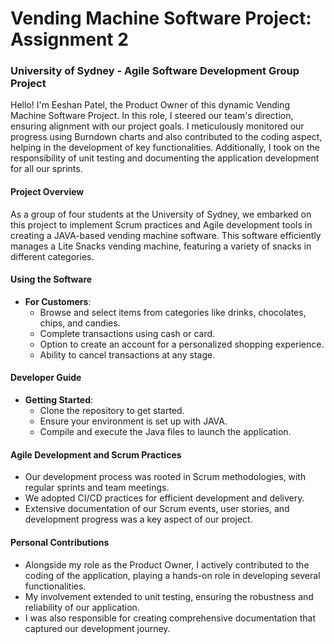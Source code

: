 # Vending Machine Software Project: Assignment 2
### University of Sydney - Agile Software Development Group Project

Hello! I'm Eeshan Patel, the Product Owner of this dynamic Vending Machine Software Project. In this role, I steered our team's direction, ensuring alignment with our project goals. I meticulously monitored our progress using Burndown charts and also contributed to the coding aspect, helping in the development of key functionalities. Additionally, I took on the responsibility of unit testing and documenting the application development for all our sprints.

#### Project Overview
As a group of four students at the University of Sydney, we embarked on this project to implement Scrum practices and Agile development tools in creating a JAVA-based vending machine software. This software efficiently manages a Lite Snacks vending machine, featuring a variety of snacks in different categories.

#### Using the Software
- **For Customers**:
  - Browse and select items from categories like drinks, chocolates, chips, and candies.
  - Complete transactions using cash or card.
  - Option to create an account for a personalized shopping experience.
  - Ability to cancel transactions at any stage.

#### Developer Guide
- **Getting Started**:
  - Clone the repository to get started.
  - Ensure your environment is set up with JAVA.
  - Compile and execute the Java files to launch the application.

#### Agile Development and Scrum Practices
- Our development process was rooted in Scrum methodologies, with regular sprints and team meetings.
- We adopted CI/CD practices for efficient development and delivery.
- Extensive documentation of our Scrum events, user stories, and development progress was a key aspect of our project.

#### Personal Contributions
- Alongside my role as the Product Owner, I actively contributed to the coding of the application, playing a hands-on role in developing several functionalities.
- My involvement extended to unit testing, ensuring the robustness and reliability of our application.
- I was also responsible for creating comprehensive documentation that captured our development journey.


